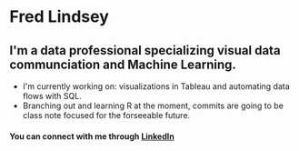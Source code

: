 # Fred Lindsey
## I'm a data professional specializing visual data communciation and Machine Learning.

- I'm currently working on: visualizations in Tableau and automating data flows with SQL.
- Branching out and learning R at the moment, commits are going to be class note focused for the forseeable future.

#### You can connect with me through [LinkedIn](https://www.linkedin.com/in/fred-lindsey92/)





